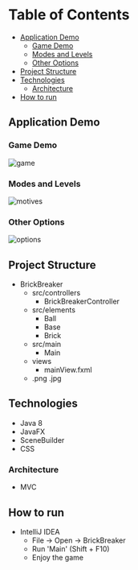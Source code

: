 
# Table of Contents 
- [Application Demo](#application-demo)
  * [Game Demo](#game-demo)
  * [Modes and Levels](#modes)
  * [Other Options](#options)
- [Project Structure](#project-structure)
- [Technologies](#technologies)
  * [Architecture](#architecture)
- [How to run](#how-to-run)




<!-- toc -->


## Application Demo


### Game Demo

![game](https://user-images.githubusercontent.com/37666186/52156642-bc1e7b00-2689-11e9-8d98-0859686dd5e4.gif)

### Modes and Levels

![motives](https://user-images.githubusercontent.com/37666186/52156735-57175500-268a-11e9-9896-67d83240eed1.gif)

### Other Options

![options](https://user-images.githubusercontent.com/37666186/52156651-ce001e00-2689-11e9-9e0a-e32053bbee21.gif)






## Project Structure

* BrickBreaker
  * src/controllers
    + BrickBreakerController
  * src/elements
    + Ball
    + Base
    + Brick
  * src/main
    + Main
  * views
    + mainView.fxml
  * .png .jpg

## Technologies
* Java 8
* JavaFX
* SceneBuilder
* CSS

### Architecture
* MVC 


## How to run

* IntelliJ IDEA
  * File -> Open -> BrickBreaker
  * Run 'Main' (Shift + F10)
  * Enjoy the game
  







